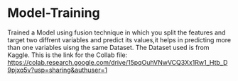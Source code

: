 # Model-Training
Trained a Model using fusion technique in which you split the features and target two diffrent variables and predict its values,it helps in predicting more than one variables uisng the same Dataset.
The Dataset used is from Kaggle.
This is the link for the Collab file:
https://colab.research.google.com/drive/15pqOuhVNwVCQ3Xx1Rw1_Htb_D9pjxq5v?usp=sharing&authuser=1
